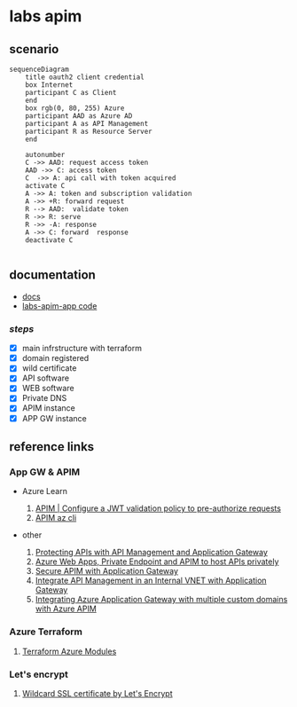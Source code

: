 # labs apim

## scenario

```mermaid
sequenceDiagram
    title oauth2 client credential 
    box Internet 
    participant C as Client
    end
    box rgb(0, 80, 255) Azure
    participant AAD as Azure AD
    participant A as API Management 
    participant R as Resource Server
    end

    autonumber
    C ->> AAD: request access token
    AAD ->> C: access token    
    C  ->> A: api call with token acquired    
    activate C
    A ->> A: token and subscription validation
    A ->> +R: forward request 
    R --> AAD:  validate token
    R ->> R: serve
    R ->> -A: response
    A ->> C: forward  response
    deactivate C
    
```

## documentation
 - [docs](./docs/README.md)
- [labs-apim-app code](./code/README.md)

### _steps_
- [x] main infrstructure with terraform
- [x] domain registered
- [x] wild certificate 
- [x] API software 
- [x] WEB software
- [x] Private DNS
- [x] APIM instance
- [x] APP GW instance
  
## reference links

### App GW & APIM
- Azure Learn
  1. [APIM | Configure a JWT validation policy to pre-authorize requests](https://learn.microsoft.com/en-us/azure/api-management/api-management-howto-protect-backend-with-aad#configure-a-jwt-validation-policy-to-pre-authorize-requests)
  2. [APIM az cli](https://learn.microsoft.com/en-us/azure/api-management/get-started-create-service-instance-cli)

-  other
   1. [Protecting APIs with API Management and Application Gateway](https://fabriciosanchez-en.azurewebsites.net/protecting-apis-with-api-management-and-application-gateway/)
   2. [Azure Web Apps, Private Endpoint and APIM to host APIs privately](https://fabriciosanchez.com/azure-web-apps-private-endpoint-and-apim-to-host-apis-privately/)
   3. [Secure APIM with Application Gateway](https://www.youtube.com/watch?v=0chTnPQiRkc)
   4. [Integrate API Management in an Internal VNET with Application Gateway ](https://jaliyaudagedara.blogspot.com/2021/09/integrate-api-management-in-internal.html?m=1)
   5. [Integrating Azure Application Gateway with multiple custom domains with Azure APIM](https://thomasthornton.cloud/2022/01/03/integrating-azure-application-gateway-with-multiple-custom-domains-with-azure-apim/)

### Azure Terraform 
1. [Terraform Azure Modules](https://www.ciraltos.com/modules-and-outputs-with-terraform-and-azure/)
### Let's encrypt
1. [Wildcard SSL certificate by Let's Encrypt](https://codex.so/wildcard-ssl-certificate-by-let-s-encrypt)


